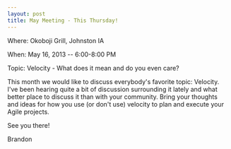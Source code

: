 ```yaml
---
layout: post
title: May Meeting - This Thursday!
---
```

<p>Where: Okoboji Grill, Johnston IA</p>
<p>When: May 16, 2013 -- 6:00-8:00 PM</p>
<p>Topic: Velocity - What does it mean and do you even care?</p>
<p>This month we would like to discuss everybody's favorite topic: Velocity. I've been hearing quite a bit of discussion surrounding it lately and what better place to discuss it than with your community. Bring your thoughts and ideas for how you use (or don't use) velocity to plan and execute your Agile projects.</p>
<p>See you there!</p>
<p>Brandon</p>
